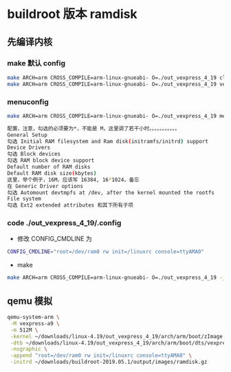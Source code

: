# buildroot 版本 ramdisk

## 先编译内核

### make 默认 config

```bash
make ARCH=arm CROSS_COMPILE=arm-linux-gnueabi- O=./out_vexpress_4_19 clean
make ARCH=arm CROSS_COMPILE=arm-linux-gnueabi- O=./out_vexpress_4_19 vexpress_defconfig

```

### menuconfig

```bash
make ARCH=arm CROSS_COMPILE=arm-linux-gnueabi- O=./out_vexpress_4_19 menuconfig
```

```bash
配置，注意，勾选的必须要为*，不能是 M，这里调了若干小时。。。。。。。。。。。
General Setup
勾选 Initial RAM filesystem and Ram disk(initramfs/initrd) support
Device Drivers
勾选 Block devices
勾选 RAM block device support
Default number of RAM disks
Default RAM disk size(kbytes)
这里，举个例子，16M，应该写 16384, 16*1024，备忘
在 Generic Driver options
勾选 Automount devtmpfs at /dev, after the kernel mounted the rootfs
File system
勾选 Ext2 extended attributes 和其下所有子项
```

### code ./out_vexpress_4_19/.config

- 修改 CONFIG_CMDLINE 为

```bash
CONFIG_CMDLINE="root=/dev/ram0 rw init=/linuxrc console=ttyAMA0"
```

- make

```bash
make ARCH=arm CROSS_COMPILE=arm-linux-gnueabi- O=./out_vexpress_4_19 -j8
```

## qemu 模拟

```bash
qemu-system-arm \
 -M vexpress-a9 \
 -m 512M \
 -kernel ~/downloads/linux-4.19/out_vexpress_4_19/arch/arm/boot/zImage \
 -dtb ~/downloads/linux-4.19/out_vexpress_4_19/arch/arm/boot/dts/vexpress-v2p-ca9.dtb \
 -nographic \
 -append "root=/dev/ram0 rw init=/linuxrc console=ttyAMA0" \
 -initrd ~/downloads/buildroot-2019.05.1/output/images/ramdisk.gz
```
